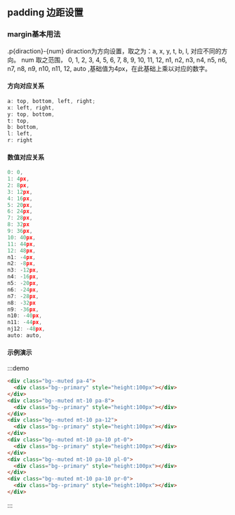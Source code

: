 ## padding 边距设置

### margin基本用法
.p{diraction}-{num} diraction为方向设置，取之为：a, x, y, t, b, l, 对应不同的方向。
num 取之范围， 0, 1, 2, 3, 4, 5, 6, 7, 8, 9, 10, 11, 12, n1, n2, n3, n4, n5, n6, n7, n8, n9, n10, n11, 12, auto ,基础值为4px，在此基础上乘以对应的数字。

#### 方向对应关系
```js
a: top, bottom, left, right;
x: left, right,
y: top, bottom,
t: top,
b: bottom,
l: left,
r: right

```

#### 数值对应关系

```js
0: 0,
1: 4px,
2: 8px,
3: 12px,
4: 16px,
5: 20px,
6: 24px,
7: 28px,
8: 32px
9: 36px,
10: 40px,
11: 44px,
12: 48px,
n1: -4px,
n2: -8px,
n3: -12px,
n4: -16px,
n5: -20px,
n6: -24px,
n7: -28px,
n8: -32px
n9: -36px,
n10: -40px,
n11: -44px,
nj12: -48px,
auto: auto,
```

#### 示例演示

:::demo
```html
<div class="bg--muted pa-4">
  <div class="bg--primary" style="height:100px"></div>
</div>
<div class="bg--muted mt-10 pa-8">
  <div class="bg--primary" style="height:100px"></div>
</div>
<div class="bg--muted mt-10 pa-12">
  <div class="bg--primary" style="height:100px"></div>
</div>
<div class="bg--muted mt-10 pa-10 pt-0">
  <div class="bg--primary" style="height:100px"></div>
</div>
<div class="bg--muted mt-10 pa-10 pl-0">
  <div class="bg--primary" style="height:100px"></div>
</div>
<div class="bg--muted mt-10 pa-10 pr-0">
  <div class="bg--primary" style="height:100px"></div>
</div>
```
:::